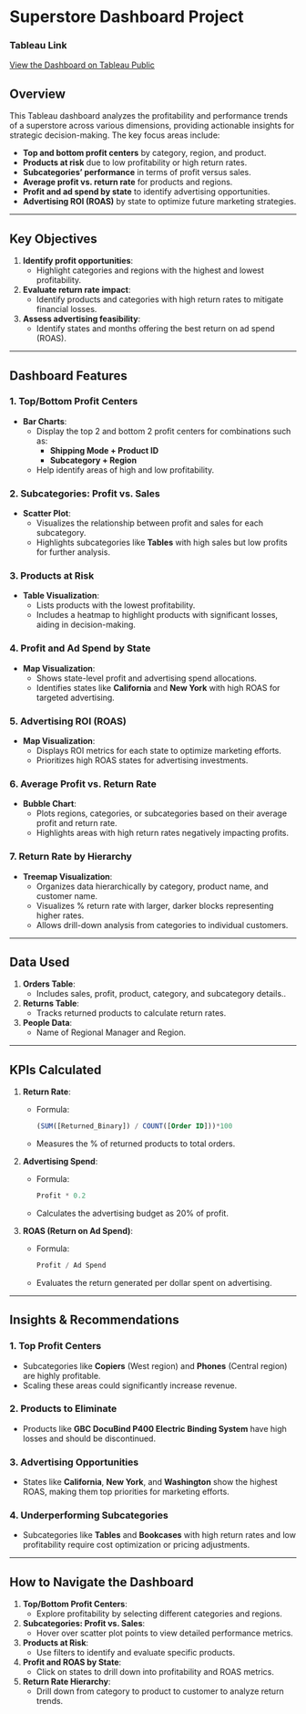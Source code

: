 # **Superstore Dashboard Project**
### **Tableau Link**
[View the Dashboard on Tableau Public](https://public.tableau.com/views/SuperstoreDash_17336851771920/ProfitCentersbyGeographyandCategory?:language=en-US&publish=yes&:sid=&:redirect=auth&:display_count=n&:origin=viz_share_link)


## **Overview**
This Tableau dashboard analyzes the profitability and performance trends of a superstore across various dimensions, providing actionable insights for strategic decision-making. The key focus areas include:

- **Top and bottom profit centers** by category, region, and product.
- **Products at risk** due to low profitability or high return rates.
- **Subcategories’ performance** in terms of profit versus sales.
- **Average profit vs. return rate** for products and regions.
- **Profit and ad spend by state** to identify advertising opportunities.
- **Advertising ROI (ROAS)** by state to optimize future marketing strategies.
  
---

## **Key Objectives**
1. **Identify profit opportunities**:
   - Highlight categories and regions with the highest and lowest profitability.
2. **Evaluate return rate impact**:
   - Identify products and categories with high return rates to mitigate financial losses.
3. **Assess advertising feasibility**:
   - Identify states and months offering the best return on ad spend (ROAS).

---

## **Dashboard Features**

### **1. Top/Bottom Profit Centers**
- **Bar Charts**:
  - Display the top 2 and bottom 2 profit centers for combinations such as:
    - **Shipping Mode + Product ID**
    - **Subcategory + Region**
  - Help identify areas of high and low profitability.

### **2. Subcategories: Profit vs. Sales**
- **Scatter Plot**:
  - Visualizes the relationship between profit and sales for each subcategory.
  - Highlights subcategories like **Tables** with high sales but low profits for further analysis.

### **3. Products at Risk**
- **Table Visualization**:
  - Lists products with the lowest profitability.
  - Includes a heatmap to highlight products with significant losses, aiding in decision-making.

### **4. Profit and Ad Spend by State**
- **Map Visualization**:
  - Shows state-level profit and advertising spend allocations.
  - Identifies states like **California** and **New York** with high ROAS for targeted advertising.

### **5. Advertising ROI (ROAS)**
- **Map Visualization**:
  - Displays ROI metrics for each state to optimize marketing efforts.
  - Prioritizes high ROAS states for advertising investments.

### **6. Average Profit vs. Return Rate**
- **Bubble Chart**:
  - Plots regions, categories, or subcategories based on their average profit and return rate.
  - Highlights areas with high return rates negatively impacting profits.

### **7. Return Rate by Hierarchy**
- **Treemap Visualization**:
  - Organizes data hierarchically by category, product name, and customer name.
  - Visualizes % return rate with larger, darker blocks representing higher rates.
  - Allows drill-down analysis from categories to individual customers.

---

## **Data Used**

1. **Orders Table**:
   - Includes sales, profit, product, category, and subcategory details..
2. **Returns Table**:
   - Tracks returned products to calculate return rates.
3. **People Data**:
   - Name of Regional Manager and Region.

---

## **KPIs Calculated**

1. **Return Rate**:
   - Formula:
     ```sql
     (SUM([Returned_Binary]) / COUNT([Order ID]))*100
     ```
   - Measures the % of returned products to total orders.

2. **Advertising Spend**:
   - Formula:
     ```sql
     Profit * 0.2
     ```
   - Calculates the advertising budget as 20% of profit.

3. **ROAS (Return on Ad Spend)**:
   - Formula:
     ```sql
     Profit / Ad Spend
     ```
   - Evaluates the return generated per dollar spent on advertising.

---

## **Insights & Recommendations**

### **1. Top Profit Centers**
- Subcategories like **Copiers** (West region) and **Phones** (Central region) are highly profitable.
- Scaling these areas could significantly increase revenue.

### **2. Products to Eliminate**
- Products like **GBC DocuBind P400 Electric Binding System** have high losses and should be discontinued.

### **3. Advertising Opportunities**
- States like **California**, **New York**, and **Washington** show the highest ROAS, making them top priorities for marketing efforts.

### **4. Underperforming Subcategories**
- Subcategories like **Tables** and **Bookcases** with high return rates and low profitability require cost optimization or pricing adjustments.

---

## **How to Navigate the Dashboard**

1. **Top/Bottom Profit Centers**:
   - Explore profitability by selecting different categories and regions.
2. **Subcategories: Profit vs. Sales**:
   - Hover over scatter plot points to view detailed performance metrics.
3. **Products at Risk**:
   - Use filters to identify and evaluate specific products.
4. **Profit and ROAS by State**:
   - Click on states to drill down into profitability and ROAS metrics.
5. **Return Rate Hierarchy**:
   - Drill down from category to product to customer to analyze return trends.

